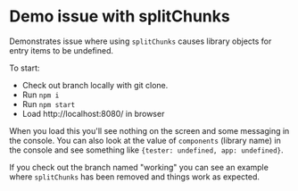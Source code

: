# Demo issue with splitChunks

Demonstrates issue where using `splitChunks` causes library objects for entry items to be undefined.

To start:
* Check out branch locally with git clone.
* Run `npm i`
* Run `npm start`
* Load http://localhost:8080/ in browser

When you load this you'll see nothing on the screen and some messaging in the console. You can also look at the value of `components` (library name) in the console and see something like `{tester: undefined, app: undefined}`.

If you check out the branch named "working" you can see an example where `splitChunks` has been removed and things work as expected.
